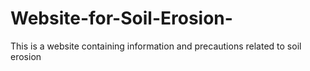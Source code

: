 # Website-for-Soil-Erosion-
This is a website containing information and precautions related to soil erosion
